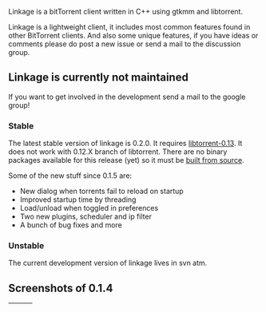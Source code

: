 Linkage is a bitTorrent client written in C++ using gtkmm and libtorrent.

Linkage is a lightweight client, it includes most common features found in other BitTorrent clients. And also some unique features, if you have ideas or comments please do post a new issue or send a mail to the discussion group.

## Linkage is currently not maintained ##
If you want to get involved in the development send a mail to the google group!

### Stable ###
The latest stable version of linkage is 0.2.0.  It requires [libtorrent-0.13](http://sourceforge.net/project/showfiles.php?group_id=79942&package_id=81483&release_id=590344).  It does not work with 0.12.X branch of libtorrent. There are no binary packages available for this release (yet) so it must be [built from source](http://code.google.com/p/linkage/wiki/Installation).

Some of the new stuff since 0.1.5 are:
  * New dialog when torrents fail to reload on startup
  * Improved startup time by threading
  * Load/unload when toggled in preferences
  * Two new plugins, scheduler and ip filter
  * A bunch of bug fixes and more

### Unstable ###
The current development version of linkage lives in svn atm.


## Screenshots of 0.1.4 ##
| ![![](http://zeflunk.googlepages.com/linkage-small.th.png)](http://zeflunk.googlepages.com/linkage-small.png) | ![![](http://zeflunk.googlepages.com/linkage-general.th.png)](http://zeflunk.googlepages.com/linkage-general.png) | ![![](http://zeflunk.googlepages.com/linkage-files.th.png)](http://zeflunk.googlepages.com/linkage-files.png) |
|:--------------------------------------------------------------------------------------------------------------|:------------------------------------------------------------------------------------------------------------------|:--------------------------------------------------------------------------------------------------------------|






